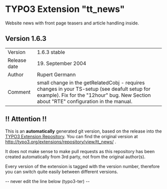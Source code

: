 # TYPO3 Extension "tt_news"
Website news with front page teasers and article handling inside.

## Version 1.6.3




<table>
	<tr><td>Version</td><td>1.6.3 stable</td></tr>
	<tr><td>Release date</td><td>19. September 2004</td></tr>
	<tr><td>Author</td><td>Rupert Germann</td></tr>
	<tr><td>Comment</td><td>small change in the getRelatedCobj - requires changes in your TS-setup (see deafult setup for example). Fix for the "12hour" bug. New Section about "RTE" configuration in the manual.</td></tr>
</table>

## !! Attention !!
This is an **automatically** generated git version, based on the release into the [TYPO3 Extension Repository](http://www.typo3.org/extensions/).
You can find the original version at http://typo3.org/extensions/repository/view/tt_news/ .

It does not make sense to make pull requests as this repository has been created automatically from 3rd party, not from the original author(s).

Every version of the extension is tagged with the version number, therefore you can switch quite easily between different versions.


-- never edit the line below (typo3-ter) --